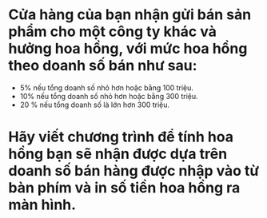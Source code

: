 # Cửa hàng của bạn nhận gửi bán sản phẩm cho một công ty khác và hưởng hoa hồng, với mức hoa hồng theo doanh số bán như sau:
- 5% nếu tổng doanh số nhỏ hơn hoặc bằng 100 triệu.
- 10% nếu tổng doanh số nhỏ hơn hoặc bằng 300 triệu.
- 20 % nếu tổng doanh số là lớn hơn 300 triệu.

# Hãy viết chương trình để tính hoa hồng bạn sẽ nhận được dựa trên doanh số bán hàng được nhập vào từ bàn phím và in số tiền hoa hồng ra màn hình.